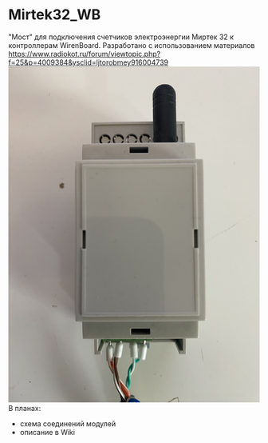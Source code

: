 # Mirtek32_WB
"Мост" для подключения счетчиков электроэнергии Миртек 32 к контроллерам WirenBoard.
Разработано с использованием материалов https://www.radiokot.ru/forum/viewtopic.php?f=25&p=4009384&ysclid=ljtorobmey916004739
![Screenshot](Images/image-08-07-23-11-08.jpeg)
В планах:
- схема соединений модулей
- описание в Wiki
